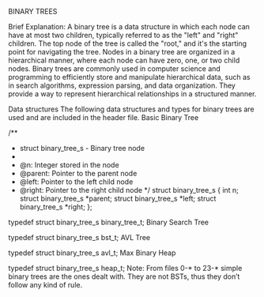 BINARY TREES

Brief Explanation:
A binary tree is a data structure in which each node can have at most two children, typically referred to as the "left" and "right" children. The top node of the tree is called the "root," and it's the starting point for navigating the tree. Nodes in a binary tree are organized in a hierarchical manner, where each node can have zero, one, or two child nodes.
Binary trees are commonly used in computer science and programming to efficiently store and manipulate hierarchical data, such as in search algorithms, expression parsing, and data organization. They provide a way to represent hierarchical relationships in a structured manner.

Data structures
The following data structures and types for binary trees are used and are included in the header file. Basic Binary Tree

/**
 * struct binary_tree_s - Binary tree node
 *
 * @n: Integer stored in the node
 * @parent: Pointer to the parent node
 * @left: Pointer to the left child node
 * @right: Pointer to the right child node
 */
struct binary_tree_s
{
	int n;
	struct binary_tree_s *parent;
	struct binary_tree_s *left;
	struct binary_tree_s *right;
};

typedef struct binary_tree_s binary_tree_t;
Binary Search Tree

typedef struct binary_tree_s bst_t;
AVL Tree

typedef struct binary_tree_s avl_t;
Max Binary Heap

typedef struct binary_tree_s heap_t;
Note: From files 0-* to 23-* simple binary trees are the ones dealt with. They are not BSTs, thus they don’t follow any kind of rule.
